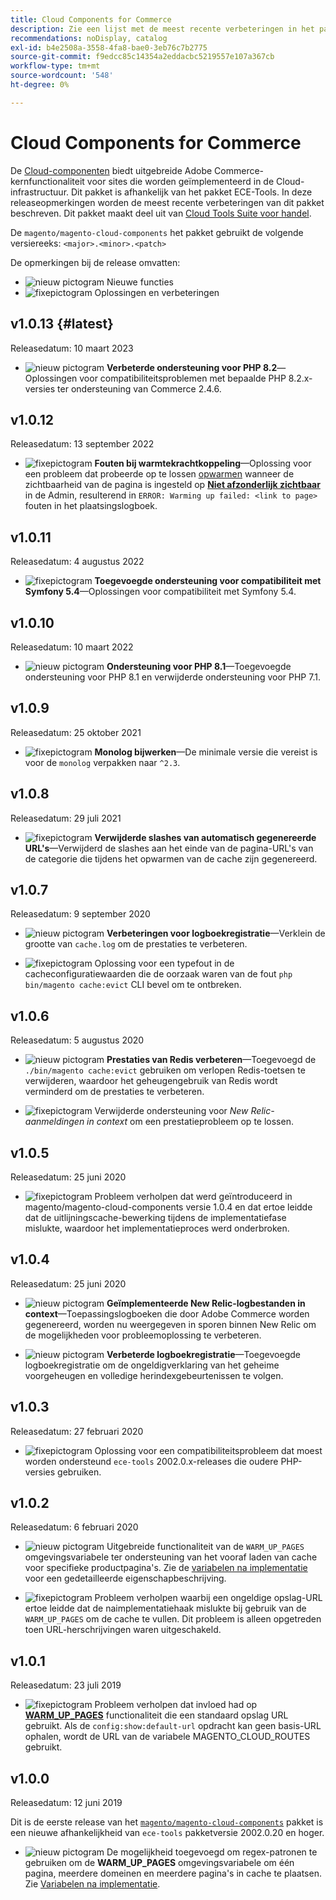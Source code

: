 ```yaml
---
title: Cloud Components for Commerce
description: Zie een lijst met de meest recente verbeteringen in het pakket met Cloud Components.
recommendations: noDisplay, catalog
exl-id: b4e2508a-3558-4fa8-bae0-3eb76c7b2775
source-git-commit: f9edcc85c14354a2eddacbc5219557e107a367cb
workflow-type: tm+mt
source-wordcount: '548'
ht-degree: 0%

---
```


# Cloud Components for Commerce

De [Cloud-componenten](https://github.com/magento/magento-cloud-components) biedt uitgebreide Adobe Commerce-kernfunctionaliteit voor sites die worden geïmplementeerd in de Cloud-infrastructuur. Dit pakket is afhankelijk van het pakket ECE-Tools. In deze releaseopmerkingen worden de meest recente verbeteringen van dit pakket beschreven. Dit pakket maakt deel uit van [Cloud Tools Suite voor handel](cloud-tools-suite.md).

De `magento/magento-cloud-components` het pakket gebruikt de volgende versiereeks: `<major>.<minor>.<patch>`

De opmerkingen bij de release omvatten:

- ![nieuw pictogram](../../assets/new.svg) Nieuwe functies
- ![fixepictogram](../../assets/fix.svg) Oplossingen en verbeteringen

<!--Add release notes below-->

## v1.0.13 {#latest}

Releasedatum: 10 maart 2023

- ![nieuw pictogram](../../assets/new.svg) **Verbeterde ondersteuning voor PHP 8.2**—Oplossingen voor compatibiliteitsproblemen met bepaalde PHP 8.2.x-versies ter ondersteuning van Commerce 2.4.6.

## v1.0.12

Releasedatum: 13 september 2022

- ![fixepictogram](../../assets/fix.svg) **Fouten bij warmtekrachtkoppeling**—Oplossing voor een probleem dat probeerde op te lossen [opwarmen](../environment/variables-post-deploy.md#warm_up_pages) wanneer de zichtbaarheid van de pagina is ingesteld op [**Niet afzonderlijk zichtbaar**](https://docs.magento.com/user-guide/system/data-attributes-product.html#simple-product-csv-file-structure) in de Admin, resulterend in `ERROR: Warming up failed: <link to page>` fouten in het plaatsingslogboek.<!-- MCLOUD-9134 -->

## v1.0.11

Releasedatum: 4 augustus 2022

- ![fixepictogram](../../assets/fix.svg) **Toegevoegde ondersteuning voor compatibiliteit met Symfony 5.4**—Oplossingen voor compatibiliteit met Symfony 5.4.<!-- AC-3550 -->

## v1.0.10

Releasedatum: 10 maart 2022

- ![nieuw pictogram](../../assets/new.svg) **Ondersteuning voor PHP 8.1**—Toegevoegde ondersteuning voor PHP 8.1 en verwijderde ondersteuning voor PHP 7.1.

## v1.0.9

Releasedatum: 25 oktober 2021

- ![fixepictogram](../../assets/fix.svg) **Monolog bijwerken**—De minimale versie die vereist is voor de `monolog` verpakken naar `^2.3`.<!-- ACMP-1263 -->

## v1.0.8

Releasedatum: 29 juli 2021

- ![fixepictogram](../../assets/fix.svg) **Verwijderde slashes van automatisch gegenereerde URL&#39;s**—Verwijderd de slashes aan het einde van de pagina-URL&#39;s van de categorie die tijdens het opwarmen van de cache zijn gegenereerd.<!--MCLOUD-7192-->

## v1.0.7

Releasedatum: 9 september 2020

- ![nieuw pictogram](../../assets/new.svg) **Verbeteringen voor logboekregistratie**—Verklein de grootte van `cache.log` om de prestaties te verbeteren.<!--MCLOUD-6859-->

- ![fixepictogram](../../assets/fix.svg) Oplossing voor een typefout in de cacheconfiguratiewaarden die de oorzaak waren van de fout `php bin/magento cache:evict` CLI bevel om te ontbreken.

## v1.0.6

Releasedatum: 5 augustus 2020

- ![nieuw pictogram](../../assets/new.svg) **Prestaties van Redis verbeteren**—Toegevoegd de `./bin/magento cache:evict` gebruiken om verlopen Redis-toetsen te verwijderen, waardoor het geheugengebruik van Redis wordt verminderd om de prestaties te verbeteren.<!--MCLOUD-6023-->

- ![fixepictogram](../../assets/fix.svg) Verwijderde ondersteuning voor *New Relic-aanmeldingen in context* om een prestatieprobleem op te lossen.<!--MCLOUD-6422-->

## v1.0.5

Releasedatum: 25 juni 2020

- ![fixepictogram](../../assets/fix.svg) Probleem verholpen dat werd geïntroduceerd in magento/magento-cloud-components versie 1.0.4 en dat ertoe leidde dat de uitlijningscache-bewerking tijdens de implementatiefase mislukte, waardoor het implementatieproces werd onderbroken.

## v1.0.4

Releasedatum: 25 juni 2020

- ![nieuw pictogram](../../assets/new.svg) **Geïmplementeerde New Relic-logbestanden in context**—Toepassingslogboeken die door Adobe Commerce worden gegenereerd, worden nu weergegeven in sporen binnen New Relic om de mogelijkheden voor probleemoplossing te verbeteren.<!--MCLOUD-6029-->

- ![nieuw pictogram](../../assets/new.svg) **Verbeterde logboekregistratie**—Toegevoegde logboekregistratie om de ongeldigverklaring van het geheime voorgeheugen en volledige herindexgebeurtenissen te volgen.<!--MCLOUD-6157-->

## v1.0.3

Releasedatum: 27 februari 2020

- ![fixepictogram](../../assets/fix.svg) Oplossing voor een compatibiliteitsprobleem dat moest worden ondersteund `ece-tools` 2002.0.x-releases die oudere PHP-versies gebruiken.

## v1.0.2

Releasedatum: 6 februari 2020

- ![nieuw pictogram](../../assets/new.svg) Uitgebreide functionaliteit van de `WARM_UP_PAGES` omgevingsvariabele ter ondersteuning van het vooraf laden van cache voor specifieke productpagina&#39;s. Zie de [variabelen na implementatie](../environment/variables-post-deploy.md#warm_up_pages) voor een gedetailleerde eigenschapbeschrijving.<!--MAGECLOUD-4444-->

- ![fixepictogram](../../assets/fix.svg) Probleem verholpen waarbij een ongeldige opslag-URL ertoe leidde dat de naimplementatiehaak mislukte bij gebruik van de `WARM_UP_PAGES` om de cache te vullen. Dit probleem is alleen opgetreden toen URL-herschrijvingen waren uitgeschakeld.<!-- MAGECLOUD-4094 -->

## v1.0.1

Releasedatum: 23 juli 2019

- ![fixepictogram](../../assets/fix.svg) Probleem verholpen dat invloed had op [**WARM_UP_PAGES**](../environment/variables-post-deploy.md#warm_up_pages) functionaliteit die een standaard opslag URL gebruikt. Als de `config:show:default-url` opdracht kan geen basis-URL ophalen, wordt de URL van de variabele MAGENTO_CLOUD_ROUTES gebruikt.<!-- MAGECLOUD-3866 -->

## v1.0.0

Releasedatum: 12 juni 2019

Dit is de eerste release van het [`magento/magento-cloud-components`](https://github.com/magento/magento-cloud-components) pakket is een nieuwe afhankelijkheid van `ece-tools` pakketversie 2002.0.20 en hoger.

- ![nieuw pictogram](../../assets/new.svg) De mogelijkheid toegevoegd om regex-patronen te gebruiken om de **WARM_UP_PAGES** omgevingsvariabele om één pagina, meerdere domeinen en meerdere pagina&#39;s in cache te plaatsen. Zie [Variabelen na implementatie](../environment/variables-post-deploy.md#warm_up_pages).<!--MAGECLOUD-3258-->
